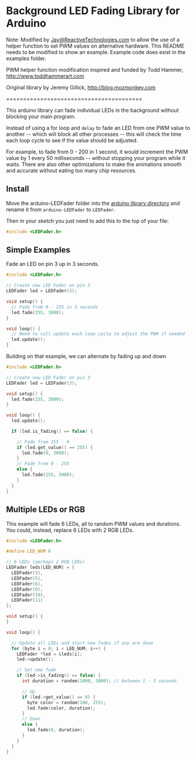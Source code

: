 Background LED Fading Library for Arduino
========================================

Note: Modified by Jay@ReactiveTechnologies.com to allow the use of a helper function to set PWM values on alternative hardware.  This README needs to be modified to show an example.  Example code does exist in the examples folder.

PWM helper function modification inspired and funded by Todd Hammer, http://www.toddhammerart.com

Original library by Jeremy Gillick, http://blog.mozmonkey.com

========================================


This arduino library can fade individual LEDs in the background without blocking your main program.

Instead of using a for loop and `delay` to fade an LED from one PWM value to another -- which will block all other processes -- this will check the time each loop cycle to see if the value should be adjusted.

For example, to fade from 0 - 200 in 1 second, it would increment the PWM value by 1 every 50 milliseconds -- without stopping your program while it waits. There are also other optimizations to make the animations smooth and accurate without eating too many chip resources.

Install
-------
Move the arduino-LEDFader folder into the [arduino library directory](http://arduino.cc/en/Guide/Libraries) and rename it from `arduino-LEDFader` to `LEDFader`.

Then in your sketch you just need to add this to the top of your file:

```cpp
#include <LEDFader.h>
```


Simple Examples
---------------

Fade an LED on pin 3 up in 3 seconds.

```cpp
#include <LEDFader.h>

// Create new LED Fader on pin 3
LEDFader led = LEDFader(3);

void setup() {
  // Fade from 0 - 255 in 3 seconds
  led.fade(255, 3000);
}

void loop() {
  // Need to call update each loop cycle to adjust the PWM if needed
  led.update();
}
```

Building on that example, we can alternate by fading up and down

```cpp
#include <LEDFader.h>

// Create new LED Fader on pin 3
LEDFader led = LEDFader(3);

void setup() {
  led.fade(255, 3000);
}

void loop() {
  led.update();

  if (led.is_fading() == false) {

    // Fade from 255 - 0
    if (led.get_value() == 255) {
      led.fade(0, 3000);
    }
    // Fade from 0 - 255
    else {
      led.fade(255, 3000);
    }
  }
}
```


Multiple LEDs or RGB
---------------------

This example will fade 6 LEDs, all to random PWM values and durations. You could, instead, replace 6 LEDs with 2 RGB LEDs.

```cpp
#include <LEDFader.h>

#define LED_NUM 6

// 6 LEDs (perhaps 2 RGB LEDs)
LEDFader leds[LED_NUM] = {
  LEDFader(3),
  LEDFader(5),
  LEDFader(6),
  LEDFader(9),
  LEDFader(10),
  LEDFader(11)
};

void setup() {
}

void loop() {

  // Update all LEDs and start new fades if any are done
  for (byte i = 0; i < LED_NUM; i++) {
    LEDFader *led = &leds[i];
    led->update();

    // Set new fade
    if (led->is_fading() == false) {
      int duration = random(1000, 3000); // between 1 - 3 seconds

      // Up
      if (led->get_value() == 0) {
        byte color = random(100, 255);
        led.fade(color, duration);
      }
      // Down
      else {
        led.fade(0, duration);
      }
    }
  }
}
```




